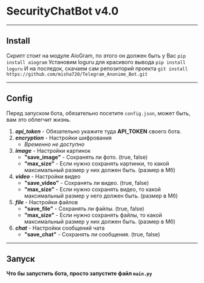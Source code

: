 # SecurityChatBot v4.0
---

## Install
Скрипт стоит на модуле AioGram, по этого он должен быть у Вас
`pip install aiogram`
Установим loguru для красивого вывода
`pip install loguru`
И на последок, скачаем сам репозиторий проекта
`git install https://github.com/misha720/Telegram_Anonime_Bot.git`

---

## Config
Перед запуском бота, обязательно посетите `config.json`, может быть, вам это облегчит жизнь.
1. ***api_token*** - Обязательно укажите туда **API_TOKEN** своего бота.
2. ***encryption*** - Настройки шифрования
    - *Временно не доступно*
3. ***image*** - Настройки картинок
    - **"save_image"** - Сохранять ли фото. (true, false)
    - **"max_size"** - Если нужно сохранять картинки, то какой максимальный размер у них должен быть. (размер в Мб)
4. ***video*** - Настройки видео
    - **"save_video"** - Сохранять ли видео. (true, false)
    - **"max_size"** - Если нужно сохранять видео, то какой максимальный размер у него должен быть. (размер в Мб)
5. ***file*** - Настройки файлов
    - **"save_file"** - Сохранять ли файлы. (true, false)
    - **"max_size"** - Если нужно сохранять файлы, то какой максимальный размер у них должен быть. (размер в Мб)
6. ***chat*** - Настройки сообщений чата
    - **"save_chat"** - Сохранять ли сообщения. (true, false)

---

## Запуск
**Что бы запустить бота, просто запустите файл `main.py`**
